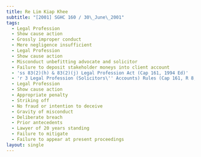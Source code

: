 ```yaml
---
title: Re Lim Kiap Khee
subtitle: "[2001] SGHC 160 / 30\_June\_2001"
tags:
  - Legal Profession
  - Show cause action
  - Grossly improper conduct
  - Mere negligence insufficient
  - Legal Profession
  - Show cause action
  - Misconduct unbefitting advocate and solicitor
  - Failure to deposit stakeholder moneys into client account
  - 'ss 83(2)(h) & 83(2)(j) Legal Profession Act (Cap 161, 1994 Ed)'
  - 'r 3 Legal Profession (Solicitors\'' Accounts) Rules (Cap 161, R 8, 1990 Ed)'
  - Legal Profession
  - Show cause action
  - Appropriate penalty
  - Striking off
  - No fraud or intention to deceive
  - Gravity of misconduct
  - Deliberate breach
  - Prior antecedents
  - Lawyer of 20 years standing
  - Failure to mitigate
  - Failure to appear at present proceedings
layout: single
---
```


